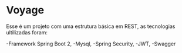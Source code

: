 # Voyage
Esse é um projeto com uma estrutura básica em REST, as tecnologias ultilizadas foram:

-Framework Spring Boot 2,
-Mysql,
-Spring Security,
-JWT,
-Swagger
